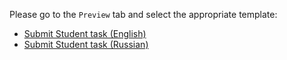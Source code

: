<!-- Solution for PR template choice: https://stackoverflow.com/a/75030350/24543008 -->

Please go to the `Preview` tab and select the appropriate template:

* [Submit Student task (English)](?expand=1&template=task_submission_en.md)
* [Submit Student task (Russian)](?expand=1&template=task_submission_ru.md)
